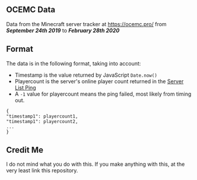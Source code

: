 ## OCEMC Data
Data from the Minecraft server tracker at https://ocemc.pro/ from ***September 24th 2019*** to ***February 28th 2020***

## Format
The data is in the following format, taking into account:
- Timestamp is the value returned by JavaScript `Date.now()`
- Playercount is the server's online player count returned in the [Server List Ping](https://wiki.vg/Server_List_Ping)
- A `-1` value for playercount means the ping failed, most likely from timing out.

```
{
"timestamp1": playercount1,
"timestamp1": playercount2,
...
}
```

## Credit Me
I do not mind what you do with this.
If you make anything with this, at the very least link this repository.
